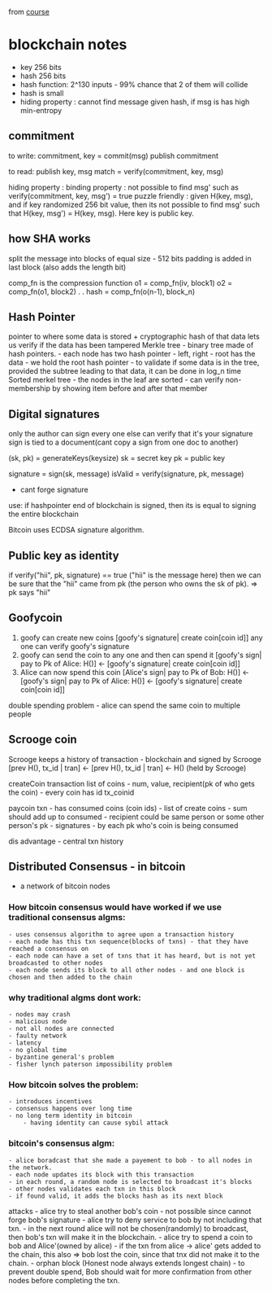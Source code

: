 from [course](https://www.coursera.org/learn/cryptocurrency)

# blockchain notes

- key 256 bits
- hash 256 bits
- hash function: 2^130 inputs - 99% chance that 2 of them will collide
- hash is small	
- hiding property : cannot find message given hash, if msg is has high min-entropy

## commitment

to write:
commitment, key = commit(msg)
publish commitment

to read:
publish key, msg
match = verify(commitment, key, msg)

hiding property :
binding property : not possible to find msg' such as verify(commitment, key, msg') = true
puzzle friendly : given H(key, msg), and if key randomized 256 bit value, then its not possible to find msg' such that H(key, msg') = H(key, msg). Here key is public key. 

## how SHA works

split the message into blocks of equal size - 512 bits
padding is added in last block (also adds the length bit)

comp_fn is the compression function
o1 = comp_fn(iv, block1)
o2 = comp_fn(o1, block2)
.
.
hash = comp_fn(o(n-1), block_n)

## Hash Pointer
pointer to where some data is stored + cryptographic hash of that data
lets us verify if the data has been tampered
Merkle tree - binary tree made of hash pointers. 
			- each node has two hash pointer - left, right
			- root has the data
			- we hold the root hash pointer
			- to validate if some data is in the tree, provided the subtree leading to that data, it can be done in log_n time
Sorted merkel tree
		    - the nodes in the leaf are sorted
		    - can verify non-membership by showing item before and after that member

## Digital signatures
only the author can sign
every one else can verify that it's your signature
sign is tied to a document(cant copy a sign from one doc to another)

(sk, pk) = generateKeys(keysize)
sk = secret key
pk = public key

signature = sign(sk, message)
isValid = verify(signature, pk, message)

- cant forge signature

use: if hashpointer end of blockchain is signed, then its is equal to signing the entire blockchain

Bitcoin uses ECDSA signature algorithm.

## Public key as identity

if verify("hii", pk, signature) == true ("hii" is the message here)
then we can be sure that the "hii" came from pk (the person who owns the sk of pk). => pk says "hii"

## Goofycoin

1) goofy can create new coins  [goofy's signature| create coin[coin id]]
any one can verify goofy's signature
2) goofy can send the coin to any one and then can spend it
[goofy's sign| pay to Pk of Alice: H()] <-  [goofy's signature| create coin[coin id]]
3) Alice can now spend this coin
[Alice's sign| pay to Pk of Bob: H()] <- [goofy's sign| pay to Pk of Alice: H()] <-  [goofy's signature| create coin[coin id]]

double spending problem - alice can spend the same coin to multiple people

## Scrooge coin

Scrooge keeps a history of transaction - blockchain and signed by Scrooge
[prev H(), tx_id | tran] <- [prev H(), tx_id | tran] <- H() (held by Scrooge)

createCoin transaction
list of coins
	- num, value, recipient(pk of who gets the coin)
	- every coin has id tx_coinid

paycoin txn
	- has consumed coins (coin ids)
	- list of create coins
		- sum should add up to consumed
		- recipient could be same person or some other person's pk
	- signatures
		- by each pk who's coin is being consumed

dis advantage - central txn history

## Distributed Consensus - in bitcoin

- a network of bitcoin nodes

### How bitcoin consensus would have worked if we use traditional consensus algms:

	- uses consensus algorithm to agree upon a transaction history
	- each node has this txn sequence(blocks of txns) - that they have reached a consensus on
	- each node can have a set of txns that it has heard, but is not yet broadcasted to other nodes
	- each node sends its block to all other nodes - and one block is chosen and then added to the chain
### why traditional algms dont work:

	- nodes may crash
	- malicious node
	- not all nodes are connected
	- faulty network
	- latency
	- no global time
	- byzantine general's problem
	- fisher lynch paterson impossibility problem

### How bitcoin solves the problem:

	- introduces incentives
	- consensus happens over long time
	- no long term identity in bitcoin
		- having identity can cause sybil attack
		
### bitcoin's consensus algm:
	- alice boradcast that she made a payement to bob - to all nodes in the network.	
	- each node updates its block with this transaction
	- in each round, a random node is selected to broadcast it's blocks
	- other nodes validates each txn in this block
	- if found valid, it adds the blocks hash as its next block
attacks
	- alice try to steal another bob's coin - not possible since cannot forge bob's signature
	- alice try to deny service to bob by not including that txn. - in the next round alice will not be chosen(randomly) to broadcast, then bob's txn will make it in the blockchain.
	- alice try to spend a coin to bob and Alice'(owned by alice)
		- if the txn from alice -> alice' gets added to the chain, this also => bob lost the coin, since that tnx did not make it to the chain. - orphan block
	(Honest node always extends longest chain)
		- to prevent double spend, Bob should wait for more confirmation from other nodes before completing the txn.